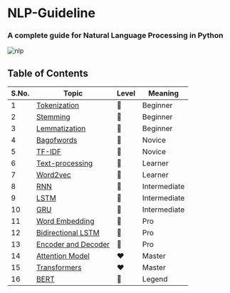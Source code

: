 # NLP-Guideline
### A complete guide for Natural Language Processing in Python

![nlp](https://user-images.githubusercontent.com/64016811/127821282-a9efe2f9-95b0-4974-b9dc-7df55f06044e.png)


## Table of Contents
| S.No. |  Topic |  Level  | Meaning |
|-------|--------|---------|---------|
| 1 | [Tokenization](https://github.com/MainakRepositor/NLP-Guideline/blob/master/Tokenization.py) | 🤍 | Beginner |
| 2 | [Stemming](https://github.com/MainakRepositor/NLP-Guideline/blob/master/Stemming.py) | 🤍 | Beginner |
| 3 | [Lemmatization](https://github.com/MainakRepositor/NLP-Guideline/blob/master/Lemmatization.py) | 🤍 | Beginner |
| 4 | [Bagofwords](https://github.com/MainakRepositor/NLP-Guideline/blob/master/BagOfWords.py) | 💛 | Novice |
| 5 | [TF-IDF](https://github.com/MainakRepositor/NLP-Ninja/blob/master/TF-IDF.py) | 💛 | Novice |
| 6 | [Text-processing]() | 🧡 | Learner |
| 7 | [Word2vec]() | 🧡 | Learner |
| 8 | [RNN]() | 💚 | Intermediate |
| 9 | [LSTM]() | 💚 | Intermediate |
| 10 | [GRU]() | 💚 | Intermediate |
| 11 | [Word Embedding]() | 💙 | Pro |
| 12 | [Bidirectional LSTM]() | 💙 | Pro |
| 13 | [Encoder and Decoder]() | 💙 | Pro |
| 14 | [Attention Model]() | ❤ | Master |
| 15 | [Transformers]() | ❤ | Master |
| 16 | [BERT]() | 🖤 | Legend |


